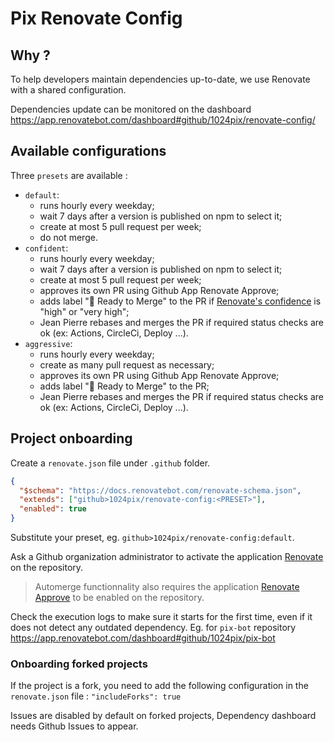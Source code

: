 # Pix Renovate Config

## Why ?

To help developers maintain dependencies up-to-date, we use Renovate with a shared configuration.

Dependencies update can be monitored on the dashboard
https://app.renovatebot.com/dashboard#github/1024pix/renovate-config/

## Available configurations

Three `presets` are available :

- `default`:
  - runs hourly every weekday;
  - wait 7 days after a version is published on npm to select it;
  - create at most 5 pull request per week;
  - do not merge.
- `confident`:
  - runs hourly every weekday;
  - wait 7 days after a version is published on npm to select it;
  - create at most 5 pull request per week;
  - approves its own PR using Github App Renovate Approve;
  - adds label ":rocket: Ready to Merge" to the PR if [Renovate's confidence](https://docs.renovatebot.com/merge-confidence/) is "high" or "very high";
  - Jean Pierre rebases and merges the PR if required status checks are ok (ex: Actions, CircleCi, Deploy ...).
- `aggressive`:
  - runs hourly every weekday;
  - create as many pull request as necessary;
  - approves its own PR using Github App Renovate Approve;
  - adds label ":rocket: Ready to Merge" to the PR;
  - Jean Pierre rebases and merges the PR if required status checks are ok (ex: Actions, CircleCi, Deploy ...).

## Project onboarding

Create a `renovate.json` file under `.github` folder.

```json
{
  "$schema": "https://docs.renovatebot.com/renovate-schema.json",
  "extends": ["github>1024pix/renovate-config:<PRESET>"],
  "enabled": true
}
```

Substitute your preset, eg. `github>1024pix/renovate-config:default`.

Ask a Github organization administrator to activate the application [Renovate][renovate] on the repository.

> Automerge functionnality also requires the application [Renovate Approve][renovate-approve] to be enabled on the repository.

Check the execution logs to make sure it starts for the first time, even if it does not detect any outdated dependency.
Eg. for `pix-bot` repository https://app.renovatebot.com/dashboard#github/1024pix/pix-bot

### Onboarding forked projects

If the project is a fork, you need to add the following configuration in the `renovate.json` file : `"includeForks": true`

Issues are disabled by default on forked projects, Dependency dashboard needs Github Issues to appear.

[renovate]: https://github.com/apps/renovate/installations/new
[renovate-approve]: https://github.com/apps/renovate-approve/installations/new
